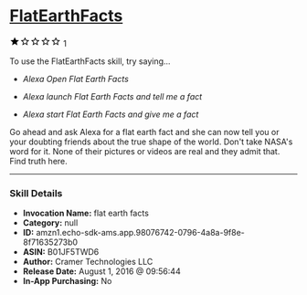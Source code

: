 # [FlatEarthFacts](http://alexa.amazon.com/#skills/amzn1.echo-sdk-ams.app.98076742-0796-4a8a-9f8e-8f71635273b0)
![1 stars](../../images/ic_star_black_18dp_1x.png)![1 stars](../../images/ic_star_border_black_18dp_1x.png)![1 stars](../../images/ic_star_border_black_18dp_1x.png)![1 stars](../../images/ic_star_border_black_18dp_1x.png)![1 stars](../../images/ic_star_border_black_18dp_1x.png) 1

To use the FlatEarthFacts skill, try saying...

* *Alexa Open Flat Earth Facts*

* *Alexa launch Flat Earth Facts and tell me a fact*

* *Alexa start Flat Earth Facts and give me a fact*

Go ahead and ask Alexa for a flat earth fact and she can now tell you or your doubting friends about the true shape of the world.  Don't take NASA's word for it.  None of their pictures or videos are real and they admit that.  Find truth here.

***

### Skill Details

* **Invocation Name:** flat earth facts
* **Category:** null
* **ID:** amzn1.echo-sdk-ams.app.98076742-0796-4a8a-9f8e-8f71635273b0
* **ASIN:** B01JF5TWD6
* **Author:** Cramer Technologies LLC
* **Release Date:** August 1, 2016 @ 09:56:44
* **In-App Purchasing:** No
